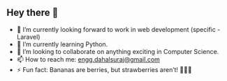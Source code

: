 ## Hey there 👋

<!--
**surajDahal007/surajDahal007** is a ✨ _special_ ✨ repository because its `README.md` (this file) appears on your GitHub profile. -->

- 🔭 I’m currently looking forward to work in web development (specific - Laravel)
- 🌱 I’m currently learning Python.
- 👯 I’m looking to collaborate on anything exciting in Computer Science.
- 📫 How to reach me: engg.dahalsuraj@gmail.com
- ⚡ Fun fact: Bananas are berries, but strawberries aren’t! 🍌🍓🤯
  
